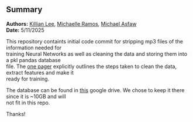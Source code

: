 ## Summary

**Authors:** [Killian Lee](@killianlee), [Michaelle Ramos](@ramosmichy23), [Michael Asfaw](@mikaellum)\
**Date:** 5/11/2025

This repository containts initial code commit for stripping mp3 files of the information needed for\
training Neural Networks as well as cleaning the data and storing them into a pkl pandas database\
file. The [one pager](ML-Sprint3-DataCleanup.pdf) explicitly outlines the steps taken to clean the
data, extract features and make it\
ready for training.

The database can be found in [this](https://drive.google.com/file/d/16TARdsLzhNxwRzCyQJbUkq965KdaCUmH/view?usp=drive_link) google drive. We chose to keep it there since it is ~10GB and will\
not fit in this repo.

Thanks!